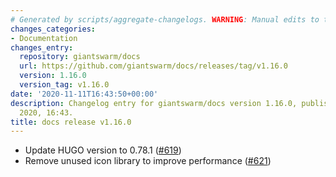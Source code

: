 ```yaml
---
# Generated by scripts/aggregate-changelogs. WARNING: Manual edits to this files will be overwritten.
changes_categories:
- Documentation
changes_entry:
  repository: giantswarm/docs
  url: https://github.com/giantswarm/docs/releases/tag/v1.16.0
  version: 1.16.0
  version_tag: v1.16.0
date: '2020-11-11T16:43:50+00:00'
description: Changelog entry for giantswarm/docs version 1.16.0, published on 11 November
  2020, 16:43.
title: docs release v1.16.0
---
```


- Update HUGO version to 0.78.1 ([#619](https://github.com/giantswarm/docs/pull/619))
- Remove unused icon library to improve performance ([#621](https://github.com/giantswarm/docs/pull/621))
